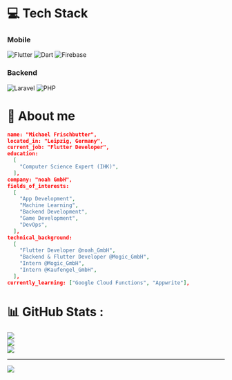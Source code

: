 # 💻 Tech Stack
### Mobile
![Flutter](https://img.shields.io/badge/Flutter-%2302569B.svg?style=for-the-badge&logo=Flutter&logoColor=white) ![Dart](https://img.shields.io/badge/dart-%230175C2.svg?style=for-the-badge&logo=dart&logoColor=white) ![Firebase](https://img.shields.io/badge/firebase-%23039BE5.svg?style=for-the-badge&logo=firebase)
### Backend
![Laravel](https://img.shields.io/badge/laravel-%23FF2D20.svg?style=for-the-badge&logo=laravel&logoColor=white) ![PHP](https://img.shields.io/badge/php-%23777BB4.svg?style=for-the-badge&logo=php&logoColor=white)

# 🧑 About me

```json
name: "Michael Frischbutter",
located_in: "Leipzig, Germany",
current_job: "Flutter Developer",
education:
  [
    "Computer Science Expert (IHK)",
  ],
company: "noah GmbH",
fields_of_interests:
  [
    "App Development",
    "Machine Learning",
    "Backend Development",
    "Game Development",
    "DevOps",
  ],
technical_background:
  [
    "Flutter Developer @noah_GmbH",
    "Backend & Flutter Developer @Mogic_GmbH",
    "Intern @Mogic_GmbH",
    "Intern @Kaufengel_GmbH",
  ],
currently_learning: ["Google Cloud Functions", "Appwrite"],
```

# 📊 GitHub Stats :
![](https://github-readme-stats.vercel.app/api?username=mfrischbutter&theme=dark&hide_border=true&include_all_commits=false&count_private=true)<br/>
![](https://github-readme-streak-stats.herokuapp.com/?user=mfrischbutter&theme=dark&hide_border=true)<br/>
![](https://github-readme-stats.vercel.app/api/top-langs/?username=mfrischbutter&theme=dark&hide_border=true&include_all_commits=false&count_private=true&layout=compact)

---
![](https://komarev.com/ghpvc/?username=mfrischbutter&label=Visitors+Count&color=brightgreen)
